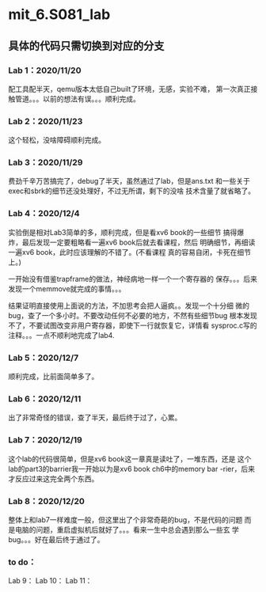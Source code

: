 # mit_6.S081_lab

## 具体的代码只需切换到对应的分支

### Lab 1：2020/11/20

配工具配半天，qemu版本太低自己built了环境，无感，实验不难，
第一次真正接触管道。。。以前的想法有误。。。顺利完成。

### Lab 2：2020/11/23

这个轻松，没啥障碍顺利完成。

### Lab 3：2020/11/29

费劲千辛万苦搞完了，debug了半天，虽然通过了lab，但是ans.txt
和一些关于exec和sbrk的细节还没处理好，不过无所谓，剩下的没啥
技术含量了就省略了。

### Lab 4：2020/12/4

实验倒是相对Lab3简单的多，顺利完成，但是看xv6 book的一些细节
搞得爆炸，最后发现一定要粗略看一遍xv6 book后就去看课程，然后
明确细节，再细读一遍xv6 book，此时应该理解的不错了。(不看课程
真的容易自闭，卡死在细节上。)

一开始没有借鉴trapframe的做法，神经病地一样一个一个寄存器的
保存。。。后来发现一个memmove就完成的事情。。。

结果证明直接使用上面说的方法，不加思考会把人逼疯。。发现一个十分细
微的bug，查了一个多小时。不要改动任何不必要的地方，不然有些细节bug
根本发现不了，不要试图改变非用户寄存器，即使下一行就恢复它，详情看
sysproc.c写的注释。。。一点不顺利地完成了lab4.

### Lab 5：2020/12/7

顺利完成，比前面简单多了。

### Lab 6：2020/12/11

出了非常奇怪的错误，查了半天，最后终于过了，心累。

### Lab 7：2020/12/19

这个lab的代码很简单，但是xv6 book这一章真是读吐了，一堆东西，还是
这个lab的part3的barrier我一开始以为是xv6 book ch6中的memory bar
-rier，后来才反应过来这完全两个东西。

### Lab 8：2020/12/20

整体上和lab7一样难度一般，但这里出了个非常奇葩的bug，不是代码的问题
而是电脑的问题，重启虚拟机后就好了。。。看来一生中总会遇到那么一些玄
学bug。。。好在最后终于通过了。

### to do： 
Lab 9：
Lab 10：
Lab 11：

